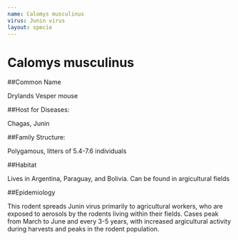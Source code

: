 ```yaml
---
name: Calomys musculinus
virus: Junin virus
layout: specie
---
```


# Calomys musculinus

##Common Name

Drylands Vesper mouse

##Host for Diseases:

Chagas, Junin

##Family Structure:

Polygamous, litters of 5.4-7.6 individuals

##Habitat

Lives in Argentina, Paraguay, and Bolivia. Can be found in argicultural fields

##Epidemiology

This rodent spreads Junin virus primarily to agricultural workers, who are exposed to aerosols by the rodents living within their fields. Cases peak from March to June and every 3-5 years, with increased argicultural activity during harvests and peaks in the rodent population.

